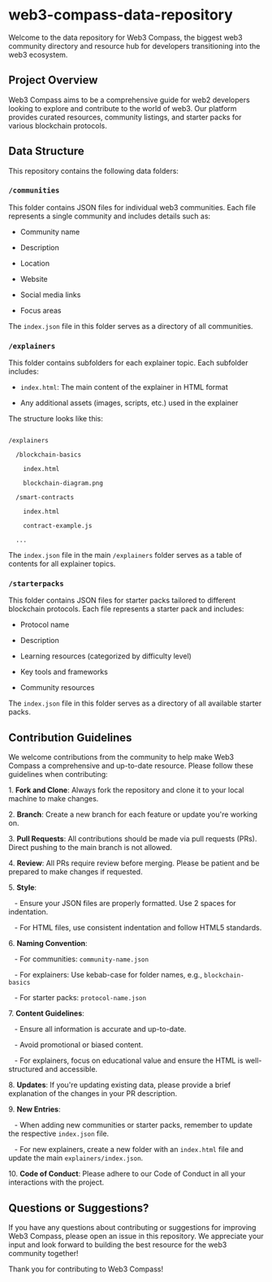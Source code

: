 # web3-compass-data-repository

Welcome to the data repository for Web3 Compass, the biggest web3 community directory and resource hub for developers transitioning into the web3 ecosystem.

## Project Overview

Web3 Compass aims to be a comprehensive guide for web2 developers looking to explore and contribute to the world of web3. Our platform provides curated resources, community listings, and starter packs for various blockchain protocols.

## Data Structure

This repository contains the following data folders:

### `/communities`

This folder contains JSON files for individual web3 communities. Each file represents a single community and includes details such as:

- Community name

- Description

- Location

- Website

- Social media links

- Focus areas

The `index.json` file in this folder serves as a directory of all communities.

### `/explainers`

This folder contains subfolders for each explainer topic. Each subfolder includes:

- `index.html`: The main content of the explainer in HTML format

- Any additional assets (images, scripts, etc.) used in the explainer

The structure looks like this:

```

/explainers

  /blockchain-basics

    index.html

    blockchain-diagram.png

  /smart-contracts

    index.html

    contract-example.js

  ...

```

The `index.json` file in the main `/explainers` folder serves as a table of contents for all explainer topics.

### `/starterpacks`

This folder contains JSON files for starter packs tailored to different blockchain protocols. Each file represents a starter pack and includes:

- Protocol name

- Description

- Learning resources (categorized by difficulty level)

- Key tools and frameworks

- Community resources

The `index.json` file in this folder serves as a directory of all available starter packs.

## Contribution Guidelines

We welcome contributions from the community to help make Web3 Compass a comprehensive and up-to-date resource. Please follow these guidelines when contributing:

1\. **Fork and Clone**: Always fork the repository and clone it to your local machine to make changes.

2\. **Branch**: Create a new branch for each feature or update you're working on.

3\. **Pull Requests**: All contributions should be made via pull requests (PRs). Direct pushing to the main branch is not allowed.

4\. **Review**: All PRs require review before merging. Please be patient and be prepared to make changes if requested.

5\. **Style**: 

   - Ensure your JSON files are properly formatted. Use 2 spaces for indentation.

   - For HTML files, use consistent indentation and follow HTML5 standards.

6\. **Naming Convention**: 

   - For communities: `community-name.json`

   - For explainers: Use kebab-case for folder names, e.g., `blockchain-basics`

   - For starter packs: `protocol-name.json`

7\. **Content Guidelines**:

   - Ensure all information is accurate and up-to-date.

   - Avoid promotional or biased content.

   - For explainers, focus on educational value and ensure the HTML is well-structured and accessible.

8\. **Updates**: If you're updating existing data, please provide a brief explanation of the changes in your PR description.

9\. **New Entries**: 

   - When adding new communities or starter packs, remember to update the respective `index.json` file.

   - For new explainers, create a new folder with an `index.html` file and update the main `explainers/index.json`.

10\. **Code of Conduct**: Please adhere to our Code of Conduct in all your interactions with the project.

## Questions or Suggestions?

If you have any questions about contributing or suggestions for improving Web3 Compass, please open an issue in this repository. We appreciate your input and look forward to building the best resource for the web3 community together!

Thank you for contributing to Web3 Compass!
